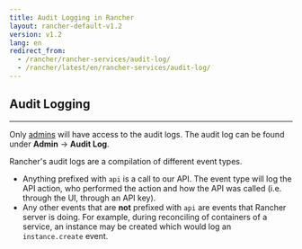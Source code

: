 ```yaml
---
title: Audit Logging in Rancher
layout: rancher-default-v1.2
version: v1.2
lang: en
redirect_from:
  - /rancher/rancher-services/audit-log/
  - /rancher/latest/en/rancher-services/audit-log/
---
```


## Audit Logging
---

Only [admins]({{site.baseurl}}/rancher/{{page.version}}/{{page.lang}}/configuration/access-control/#admin) will have access to the audit logs. The audit log can be found under **Admin** -> **Audit Log**.

Rancher's audit logs are a compilation of different event types.

* Anything prefixed with `api` is a call to our API. The event type will log the API action, who performed the action and how the API was called (i.e. through the UI, through an API key).
* Any other events that are **not** prefixed with `api` are events that Rancher server is doing. For example, during reconciling of containers of a service, an instance may be created which would log an `instance.create` event.

